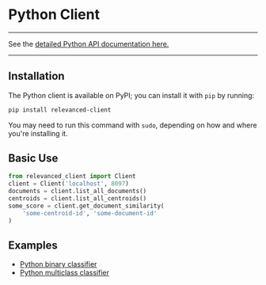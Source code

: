 # Python Client

---

See the [detailed Python API documentation here.](../api/python_api.md)

---


## Installation

The Python client is available on PyPI; you can install it with `pip` by running:

```bash
pip install relevanced-client
```
You may need to run this command with `sudo`, depending on how and where you're installing it.

## Basic Use

```python
from relevanced_client import Client
client = Client('localhost', 8097)
documents = client.list_all_documents()
centroids = client.list_all_centroids()
some_score = client.get_document_similarity(
    'some-centroid-id', 'some-document-id'
)

```

## Examples

* [Python binary classifier](../examples/python-binary-classifier.md)
* [Python multiclass classifier](../examples/python-multiclass-classifier.md)
